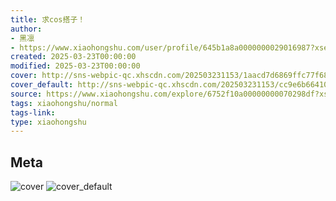 ```yaml
---
title: 求cos搭子！
author:
- 黑凛
- https://www.xiaohongshu.com/user/profile/645b1a8a0000000029016987?xsec_token=undefined
created: 2025-03-23T00:00:00
modified: 2025-03-23T00:00:00
cover: http://sns-webpic-qc.xhscdn.com/202503231153/1aacd7d6869ffc77f688a66f2e7e3e9f/1040g2sg31baeo8946m705p2r3a5aaqc7ur2gekg!nc_n_webp_prv_1
cover_default: http://sns-webpic-qc.xhscdn.com/202503231153/cc9e6b6641062bcc742b97841e68a049/1040g2sg31baeo8946m705p2r3a5aaqc7ur2gekg!nc_n_webp_mw_1
source: https://www.xiaohongshu.com/explore/6752f10a00000000070298df?xsec_token=AB_NoCEaHY0hw5VVoW58dtWZVV95n-lawrb5MSiUcAnzA=
tags: xiaohongshu/normal
tags-link:
type: xiaohongshu
---
```


## Meta

![cover](http://sns-webpic-qc.xhscdn.com/202503231153/1aacd7d6869ffc77f688a66f2e7e3e9f/1040g2sg31baeo8946m705p2r3a5aaqc7ur2gekg!nc_n_webp_prv_1)
![cover_default](http://sns-webpic-qc.xhscdn.com/202503231153/cc9e6b6641062bcc742b97841e68a049/1040g2sg31baeo8946m705p2r3a5aaqc7ur2gekg!nc_n_webp_mw_1)
